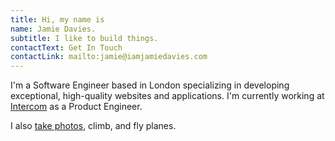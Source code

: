 ```yaml
---
title: Hi, my name is
name: Jamie Davies.
subtitle: I like to build things.
contactText: Get In Touch
contactLink: mailto:jamie@iamjamiedavies.com
---
```

I'm a Software Engineer based in London specializing in developing exceptional, high-quality websites and applications.
I'm currently working at [Intercom](https://intercom.com) as a Product Engineer.

I also [take photos](https://photography.iamjamiedavies.com), climb, and fly planes.
